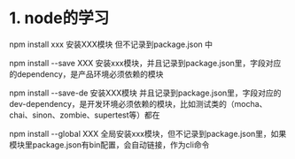 # 1. node的学习

npm install xxx  安装XXX模块 但不记录到package.json 中

npm install --save XXX 安装xxx模块，并且记录到package.json里，字段对应的dependency，是产品环境必须依赖的模块

npm install --save-de 安装XXX模块 并且记录到package.json里，字段对应的dev-dependency，是开发环境必须依赖的模块，比如测试类的（mocha、chai、sinon、zombie、supertest等）都在

npm install --global XXX 全局安装xxx模块，但不记录到package.json里，如果模块里package.json有bin配置，会自动链接，作为cli命令
